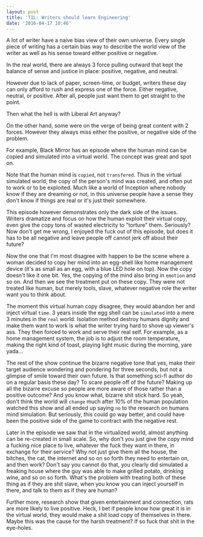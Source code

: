 ```yaml
---
layout: post
title: 'TIL: Writers should learn Engineering'
date: '2016-04-17 10:46'
---
```


A lot of writer have a naive bias view of their own universe. Every single piece of writing has a certain bias way to describe the world view of the writer as well as his sense toward either positive or negative.

In the real world, there are always 3 force pulling outward that kept the balance of sense and justice in place: positive, negative, and neutral.

However due to lack of paper, screen-time, or budget, writers these day can only afford to rush and express one of the force. Either negative, neutral, or positive. After all, people just want them to get straight to the point.

Then what the hell is with Liberal Art anyway?

On the other hand, some were on the verge of being great content with 2 forces. However they always miss either the positive, or negative side of the problem.

For example, Black Mirror has an episode where the human mind can be copied and simulated into a virtual world. The concept was great and spot on.

Note that the human mind is `copied`, not `transfered`. Thus in the virtual simulated world, the copy of the person's mind was created, and often put to work or to be exploited. Much like a world of Inception where nobody know if they are dreaming or not, in this universe people have a sense they don't know if things are real or it's just their somewhere.

This episode however demonstrates only the dark side of the issues. Writers dramatize and focus on how the human exploit their virtual copy, even give the copy tons of wasted electricity to "torture" them. Seriously? Now don't get me wrong, I enjoyed the fuck out of this episode, but does it has to be all negative and leave people off cannot jerk off about their future?

Now the one that I'm most disagree with happen to be the scene where a woman decided to copy her mind into an egg-shell like home management device (it's as small as an egg, with a blue LED hole on top). Now the copy doesn't like it one bit. Yes, the copying of the mind also bring in `emotion` and so on. And then we see the treatment put on these copy. They were not treated like human, but merely tools, slave, whatever negative role the writer want you to think about.

The moment this virtual human copy disagree, they would abandon her and inject virtual `time`. 3 years inside the egg shell can be `simulated` into a mere 3 minutes in the `real` world. Isolation method destroy humans dignity and make them want to work is what the writer trying hard to shove up viewer's ass. They then forced to work and serve their real self. For example, as a home management system, the job is to adjust the room temperature, making the right kind of toast, playing light music during the morning, yare yada...

The rest of the show continue the bizarre negative tone that yes, make their target audience wondering and pondering for three seconds, but not a glimpse of smile toward their own future. Is that something  sci-fi author do on a regular basis these day? To scare people off of the future? Making up all the bizarre excuse so people are more aware of those rather than a positive outcome? And you know what, bizarre shit stick hard. So yeah, don't think the world will `change` much after 10% of the human population watched this show and all ended up saying `no` to the research on humans mind simulation. But seriously, this could go way better, and could have been the positive side of the game to contract with the negative rest.

Later in the episode we saw that in the virtualized world, almost anything can be re-created in small scale. So, why don't you just give the copy mind a fucking nice place to live, whatever the fuck they want in there, in exchange for their service? Why not just give them all the house, the bitches, the cat, the internet and so on so forth they need to entertain on, and then work? Don't say you cannot do that, you clearly did simulated a freaking house where the guy was able to make grilled potato, drinking wine, and so on so forth. What's the problem with treating both of these thing as if they are shit slave, when you know you can inject yourself in there, and talk to them as if they are human?

Further more, research show that given entertainment and connection, rats are more likely to live positive. Heck, I bet if people know how great it is in the virtual world, they would make a shit load copy of themselves in there. Maybe this was the cause for the harsh treatment? If so fuck that shit in the eye-holes.
